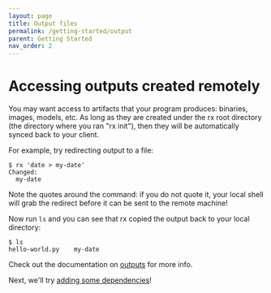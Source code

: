 ```yaml
---
layout: page
title: Output files
permalink: /getting-started/output
parent: Getting Started
nav_order: 2
---
```


# Accessing outputs created remotely

You may want access to artifacts that your program produces: binaries, images,
models, etc. As long as they are created under the rx root directory (the
directory where you ran "rx init"), then they will be automatically synced back
to your client.

For example, try redirecting output to a file:

    $ rx 'date > my-date'
    Changed:
      my-date

Note the quotes around the command: if you do not quote it, your local shell
will grab the redirect before it can be sent to the remote machine!

Now run `ls` and you can see that rx copied the output back to your local
directory:

    $ ls
    hello-world.py    my-date

Check out the documentation on [outputs](/docs/output) for more info.

Next, we'll try [adding some dependencies](/getting-started/requirements)!
